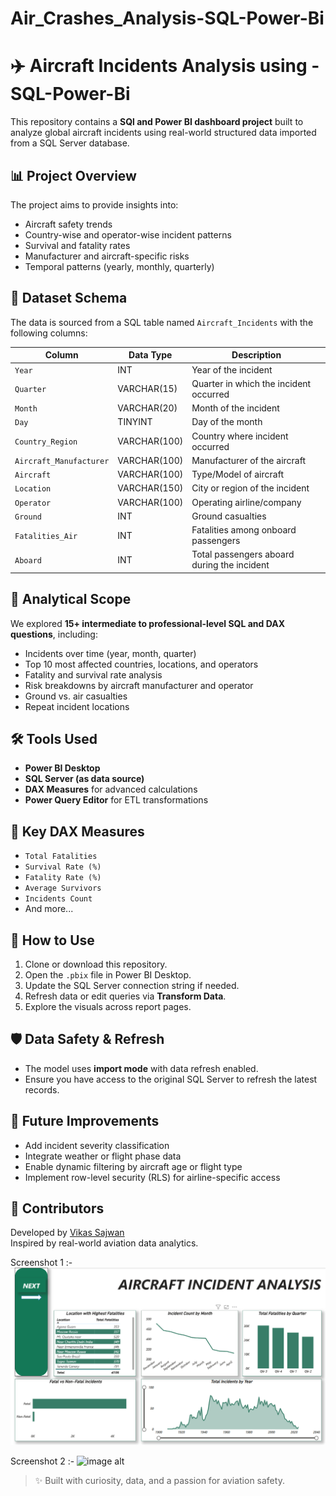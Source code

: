 # Air_Crashes_Analysis-SQL-Power-Bi
# ✈️ Aircraft Incidents Analysis using - SQL-Power-Bi

This repository contains a **SQl and Power BI dashboard project** built to analyze global aircraft incidents using real-world structured data imported from a SQL Server database.

## 📊 Project Overview

The project aims to provide insights into:
- Aircraft safety trends
- Country-wise and operator-wise incident patterns
- Survival and fatality rates
- Manufacturer and aircraft-specific risks
- Temporal patterns (yearly, monthly, quarterly)

## 📁 Dataset Schema

The data is sourced from a SQL table named `Aircraft_Incidents` with the following columns:

| Column                 | Data Type     | Description                                     |
|------------------------|---------------|-------------------------------------------------|
| `Year`                | INT           | Year of the incident                            |
| `Quarter`             | VARCHAR(15)   | Quarter in which the incident occurred          |
| `Month`               | VARCHAR(20)   | Month of the incident                           |
| `Day`                 | TINYINT       | Day of the month                                |
| `Country_Region`      | VARCHAR(100)  | Country where incident occurred                 |
| `Aircraft_Manufacturer` | VARCHAR(100)| Manufacturer of the aircraft                    |
| `Aircraft`            | VARCHAR(100)  | Type/Model of aircraft                          |
| `Location`            | VARCHAR(150)  | City or region of the incident                  |
| `Operator`            | VARCHAR(100)  | Operating airline/company                       |
| `Ground`              | INT           | Ground casualties                               |
| `Fatalities_Air`      | INT           | Fatalities among onboard passengers             |
| `Aboard`              | INT           | Total passengers aboard during the incident     |

## 🧠 Analytical Scope

We explored **15+ intermediate to professional-level SQL and DAX questions**, including:

- Incidents over time (year, month, quarter)
- Top 10 most affected countries, locations, and operators
- Fatality and survival rate analysis
- Risk breakdowns by aircraft manufacturer and operator
- Ground vs. air casualties
- Repeat incident locations

## 🛠 Tools Used

- **Power BI Desktop**  
- **SQL Server (as data source)**  
- **DAX Measures** for advanced calculations  
- **Power Query Editor** for ETL transformations

## 📌 Key DAX Measures

- `Total Fatalities`
- `Survival Rate (%)`
- `Fatality Rate (%)`
- `Average Survivors`
- `Incidents Count`
- And more...


## 📄 How to Use

1. Clone or download this repository.
2. Open the `.pbix` file in Power BI Desktop.
3. Update the SQL Server connection string if needed.
4. Refresh data or edit queries via **Transform Data**.
5. Explore the visuals across report pages.


## 🛡️ Data Safety & Refresh

- The model uses **import mode** with data refresh enabled.
- Ensure you have access to the original SQL Server to refresh the latest records.

## 🚀 Future Improvements

- Add incident severity classification
- Integrate weather or flight phase data
- Enable dynamic filtering by aircraft age or flight type
- Implement row-level security (RLS) for airline-specific access

## 🙌 Contributors

Developed by [Vikas Sajwan]([https://github.com/Vikas-Sajwan])  
Inspired by real-world aviation data analytics.

Screenshot 1 :- 
![image alt](https://github.com/Vikas-Sajwan/Air_Crashes_Analysis-SQL-Power-Bi/blob/387c4cc89a16dd67c265dde5a168c4874d5a6221/Screenshot%20-%201.png)


Screenshot 2 :-
![image alt]()

> ✨ Built with curiosity, data, and a passion for aviation safety.
